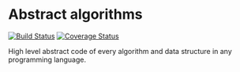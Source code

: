 # Abstract algorithms

[![Build Status](https://travis-ci.org/iendeavor/abstract-algorithms.svg?branch=master)](https://travis-ci.org/iendeavor/abstract-algorithms)
[![Coverage Status](https://coveralls.io/repos/github/iendeavor/abstract-algorithms/badge.svg?branch=master)](https://coveralls.io/github/iendeavor/abstract-algorithms?branch=master)

High level abstract code of every algorithm and data structure in any programming language.
